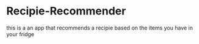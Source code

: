 # Recipie-Recommender
this is a an app that recommends a recipie based on the items you have in your fridge
